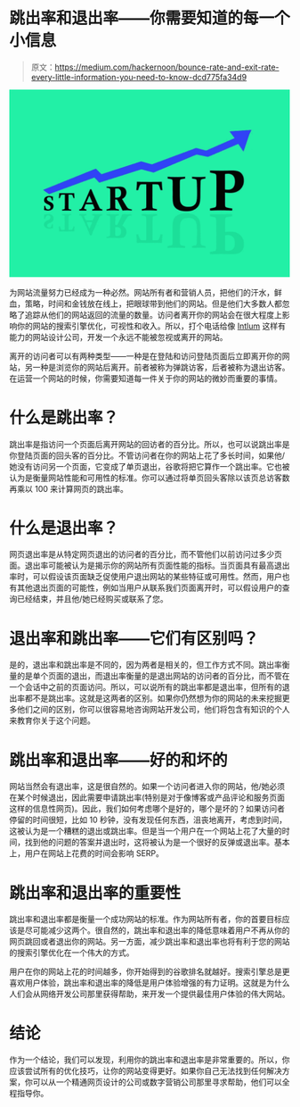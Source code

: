 # 跳出率和退出率——你需要知道的每一个小信息

> 原文：<https://medium.com/hackernoon/bounce-rate-and-exit-rate-every-little-information-you-need-to-know-dcd775fa34d9>

![](img/f0e406c47cc3fa5b861cd6b7d12ce937.png)

为网站流量努力已经成为一种必然。网站所有者和营销人员，把他们的汗水，鲜血，策略，时间和金钱放在线上，把眼球带到他们的网站。但是他们大多数人都忽略了追踪从他们的网站返回的流量的数量。访问者离开你的网站会在很大程度上影响你的网站的搜索引擎优化，可视性和收入。所以，打个电话给像 [Intlum](https://www.intlum.com/) 这样有能力的网站设计公司，开发一个永远不能被忽视或离开的网站。

离开的访问者可以有两种类型——一种是在登陆和访问登陆页面后立即离开你的网站，另一种是浏览你的网站后离开。前者被称为弹跳访客，后者被称为退出访客。在运营一个网站的时候，你需要知道每一件关于你的网站的微妙而重要的事情。

# 什么是跳出率？

跳出率是指访问一个页面后离开网站的回访者的百分比。所以，也可以说跳出率是你登陆页面的回头客的百分比。不管访问者在你的网站上花了多长时间，如果他/她没有访问另一个页面，它变成了单页退出，谷歌将把它算作一个跳出率。它也被认为是衡量网站性能和可用性的标准。你可以通过将单页回头客除以该页总访客数再乘以 100 来计算网页的跳出率。

# 什么是退出率？

网页退出率是从特定网页退出的访问者的百分比，而不管他们以前访问过多少页面。退出率可能被认为是揭示你的网站所有页面性能的指标。当页面具有最高退出率时，可以假设该页面缺乏促使用户退出网站的某些特征或可用性。然而，用户也有其他退出页面的可能性，例如当用户从联系我们页面离开时，可以假设用户的查询已经结束，并且他/她已经购买或联系了您。

# 退出率和跳出率——它们有区别吗？

是的，退出率和跳出率是不同的，因为两者是相关的，但工作方式不同。跳出率衡量的是单个页面的退出，而退出率衡量的是退出网站的访问者的百分比，而不管在一个会话中之前的页面访问。所以，可以说所有的跳出率都是退出率，但所有的退出率都不是跳出率。这就是这两者的区别。如果你仍然想为你的网站的未来挖掘更多他们之间的区别，你可以很容易地咨询网站开发公司，他们将包含有知识的个人来教育你关于这个问题。

# 跳出率和退出率——好的和坏的

网站当然会有退出率，这是很自然的。如果一个访问者进入你的网站，他/她必须在某个时候退出，因此需要申请跳出率(特别是对于像博客或产品评论和服务页面这样的信息性网页)。因此，我们如何考虑哪个是好的，哪个是坏的？如果访问者停留的时间很短，比如 10 秒钟，没有发现任何东西，沮丧地离开，考虑到时间，这被认为是一个糟糕的退出或跳出率。但是当一个用户在一个网站上花了大量的时间，找到他的问题的答案并退出时，这将被认为是一个很好的反弹或退出率。基本上，用户在网站上花费的时间会影响 SERP。

# 跳出率和退出率的重要性

跳出率和退出率都是衡量一个成功网站的标准。作为网站所有者，你的首要目标应该是尽可能减少这两个。很自然的，跳出率和退出率的降低意味着用户不再从你的网页跳回或者退出你的网站。另一方面，减少跳出率和退出率也将有利于您的网站的搜索引擎优化在一个伟大的方式。

用户在你的网站上花的时间越多，你开始得到的谷歌排名就越好。搜索引擎总是更喜欢用户体验，跳出率和退出率的降低是用户体验增强的有力证明。这就是为什么人们会从网络开发公司那里获得帮助，来开发一个提供最佳用户体验的伟大网站。

# 结论

作为一个结论，我们可以发现，利用你的跳出率和退出率是非常重要的。所以，你应该尝试所有的优化技巧，让你的网站变得更好。如果你自己无法找到任何解决方案，你可以从一个精通网页设计的公司或数字营销公司那里寻求帮助，他们可以全程指导你。